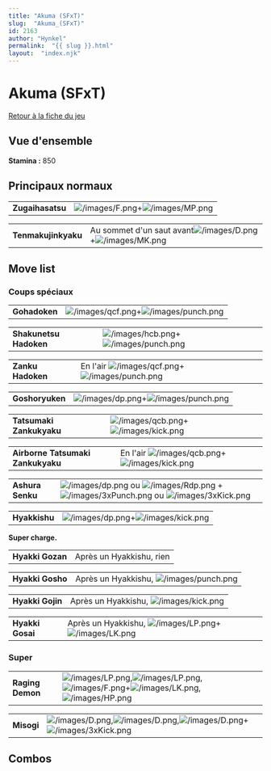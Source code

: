 ```yaml
---
title: "Akuma (SFxT)"
slug:  "Akuma_(SFxT)"
id: 2163
author: "Hynkel"
permalink:  "{{ slug }}.html"
layout:  "index.njk"
---
```


# Akuma (SFxT)

[Retour à la fiche du jeu](Street_Fighter_x_Tekken "wikilink")

## Vue d'ensemble

**Stamina :** 850

## Principaux normaux

|                  |                                                                         |
|------------------|-------------------------------------------------------------------------|
| **Zugaihasatsu** | ![](/images/F.png "/images/F.png")+![](/images/MP.png "/images/MP.png") |

|                     |                                                                                                  |
|---------------------|--------------------------------------------------------------------------------------------------|
| **Tenmakujinkyaku** | Au sommet d'un saut avant![](/images/D.png "/images/D.png")+![](/images/MK.png "/images/MK.png") |

## Move list

### Coups spéciaux

|               |                                                                                   |
|---------------|-----------------------------------------------------------------------------------|
| **Gohadoken** | ![](/images/qcf.png "/images/qcf.png")+![](/images/punch.png "/images/punch.png") |

|                        |                                                                                   |
|------------------------|-----------------------------------------------------------------------------------|
| **Shakunetsu Hadoken** | ![](/images/hcb.png "/images/hcb.png")+![](/images/punch.png "/images/punch.png") |

|                   |                                                                                            |
|-------------------|--------------------------------------------------------------------------------------------|
| **Zanku Hadoken** | En l'air ![](/images/qcf.png "/images/qcf.png")+![](/images/punch.png "/images/punch.png") |

|                 |                                                                                 |
|-----------------|---------------------------------------------------------------------------------|
| **Goshoryuken** | ![](/images/dp.png "/images/dp.png")+![](/images/punch.png "/images/punch.png") |

|                          |                                                                                 |
|--------------------------|---------------------------------------------------------------------------------|
| **Tatsumaki Zankukyaku** | ![](/images/qcb.png "/images/qcb.png")+![](/images/kick.png "/images/kick.png") |

|                                   |                                                                                          |
|-----------------------------------|------------------------------------------------------------------------------------------|
| **Airborne Tatsumaki Zankukyaku** | En l'air ![](/images/qcb.png "/images/qcb.png")+![](/images/kick.png "/images/kick.png") |

|                  |                                                                                                                                                                                 |
|------------------|---------------------------------------------------------------------------------------------------------------------------------------------------------------------------------|
| **Ashura Senku** | ![](/images/dp.png "/images/dp.png") ou ![](/images/Rdp.png "/images/Rdp.png") + ![](/images/3xPunch.png "/images/3xPunch.png") ou ![](/images/3xKick.png "/images/3xKick.png") |

|               |                                                                               |
|---------------|-------------------------------------------------------------------------------|
| **Hyakkishu** | ![](/images/dp.png "/images/dp.png")+![](/images/kick.png "/images/kick.png") |

**Super charge.**

|                  |                          |
|------------------|--------------------------|
| **Hyakki Gozan** | Après un Hyakkishu, rien |

|                  |                                                                |
|------------------|----------------------------------------------------------------|
| **Hyakki Gosho** | Après un Hyakkishu, ![](/images/punch.png "/images/punch.png") |

|                  |                                                              |
|------------------|--------------------------------------------------------------|
| **Hyakki Gojin** | Après un Hyakkishu, ![](/images/kick.png "/images/kick.png") |

|                  |                                                                                               |
|------------------|-----------------------------------------------------------------------------------------------|
| **Hyakki Gosai** | Après un Hyakkishu, ![](/images/LP.png "/images/LP.png")+![](/images/LK.png "/images/LK.png") |

### Super

|                  |                                                                                                                                                                                        |
|------------------|----------------------------------------------------------------------------------------------------------------------------------------------------------------------------------------|
| **Raging Demon** | ![](/images/LP.png "/images/LP.png"),![](/images/LP.png "/images/LP.png"),![](/images/F.png "/images/F.png")+![](/images/LK.png "/images/LK.png"),![](/images/HP.png "/images/HP.png") |

|            |                                                                                                                                                       |
|------------|-------------------------------------------------------------------------------------------------------------------------------------------------------|
| **Misogi** | ![](/images/D.png "/images/D.png"),![](/images/D.png "/images/D.png"),![](/images/D.png "/images/D.png")+![](/images/3xKick.png "/images/3xKick.png") |

## Combos
